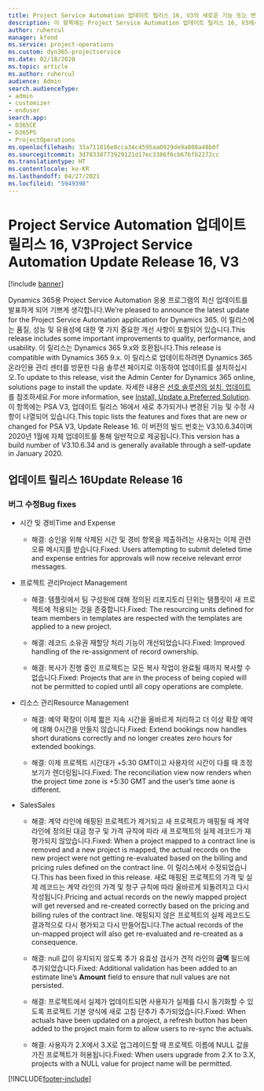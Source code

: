 ```yaml
---
title: Project Service Automation 업데이트 릴리스 16, V3의 새로운 기능 또는 변경된 기능
description: 이 항목에는 Project Service Automation 업데이트 릴리스 16, V3에서 사용할 수 있는 기능 및 수정 사항이 나열되어 있습니다.
author: ruhercul
manager: kfend
ms.service: project-operations
ms.custom: dyn365-projectservice
ms.date: 02/18/2020
ms.topic: article
ms.author: ruhercul
audience: Admin
search.audienceType:
- admin
- customizer
- enduser
search.app:
- D365CE
- D365PS
- ProjectOperations
ms.openlocfilehash: 33a711816e8cca34c4595aa0929de9a808a48b0f
ms.sourcegitcommit: 3d78338773929121d17ec3386f6cb67bfb2272cc
ms.translationtype: HT
ms.contentlocale: ko-KR
ms.lasthandoff: 04/27/2021
ms.locfileid: "5949398"
---
```

# <a name="project-service-automation-update-release-16-v3"></a><span data-ttu-id="b951f-103">Project Service Automation 업데이트 릴리스 16, V3</span><span class="sxs-lookup"><span data-stu-id="b951f-103">Project Service Automation Update Release 16, V3</span></span>

[!include [banner](../includes/psa-now-project-operations.md)]

<span data-ttu-id="b951f-104">Dynamics 365용 Project Service Automation 응용 프로그램의 최신 업데이트를 발표하게 되어 기쁘게 생각합니다.</span><span class="sxs-lookup"><span data-stu-id="b951f-104">We’re pleased to announce the latest update for the Project Service Automation application for Dynamics 365.</span></span> <span data-ttu-id="b951f-105">이 릴리스에는 품질, 성능 및 유용성에 대한 몇 가지 중요한 개선 사항이 포함되어 있습니다.</span><span class="sxs-lookup"><span data-stu-id="b951f-105">This release includes some important improvements to quality, performance, and usability.</span></span>  <span data-ttu-id="b951f-106">이 릴리스는 Dynamics 365 9.x와 호환됩니다.</span><span class="sxs-lookup"><span data-stu-id="b951f-106">This release is compatible with Dynamics 365 9.x.</span></span> <span data-ttu-id="b951f-107">이 릴리스로 업데이트하려면 Dynamics 365 온라인용 관리 센터를 방문한 다음 솔루션 페이지로 이동하여 업데이트를 설치하십시오.</span><span class="sxs-lookup"><span data-stu-id="b951f-107">To update to this release, visit the Admin Center for Dynamics 365 online, solutions page to install the update.</span></span> <span data-ttu-id="b951f-108">자세한 내용은 [선호 솔루션의 설치, 업데이트](/dynamics365/project-service/upgrade-psa-home-page)를 참조하세요.</span><span class="sxs-lookup"><span data-stu-id="b951f-108">For more information, see [Install, Update a Preferred Solution](/dynamics365/project-service/upgrade-psa-home-page).</span></span>
<span data-ttu-id="b951f-109">이 항목에는 PSA V3, 업데이트 릴리스 16에서 새로 추가되거나 변경된 기능 및 수정 사항이 나열되어 있습니다.</span><span class="sxs-lookup"><span data-stu-id="b951f-109">This topic lists the features and fixes that are new or changed for PSA V3, Update Release 16.</span></span> <span data-ttu-id="b951f-110">이 버전의 빌드 번호는 V3.10.6.34이며 2020년 1월에 자체 업데이트를 통해 일반적으로 제공됩니다.</span><span class="sxs-lookup"><span data-stu-id="b951f-110">This version has a build number of V3.10.6.34 and is generally available through a self-update in January 2020.</span></span>


## <a name="update-release-16"></a><span data-ttu-id="b951f-111">업데이트 릴리스 16</span><span class="sxs-lookup"><span data-stu-id="b951f-111">Update Release 16</span></span>

### <a name="bug-fixes"></a><span data-ttu-id="b951f-112">버그 수정</span><span class="sxs-lookup"><span data-stu-id="b951f-112">Bug fixes</span></span>

-   <span data-ttu-id="b951f-113">시간 및 경비</span><span class="sxs-lookup"><span data-stu-id="b951f-113">Time and Expense</span></span>

    -   <span data-ttu-id="b951f-114">해결: 승인을 위해 삭제된 시간 및 경비 항목을 제출하려는 사용자는 이제 관련 오류 메시지를 받습니다.</span><span class="sxs-lookup"><span data-stu-id="b951f-114">Fixed: Users attempting to submit deleted time and expense entries for approvals will now receive relevant error messages.</span></span>

-   <span data-ttu-id="b951f-115">프로젝트 관리</span><span class="sxs-lookup"><span data-stu-id="b951f-115">Project Management</span></span>

    -   <span data-ttu-id="b951f-116">해결: 템플릿에서 팀 구성원에 대해 정의된 리포지토리 단위는 템플릿이 새 프로젝트에 적용되는 것을 존중합니다.</span><span class="sxs-lookup"><span data-stu-id="b951f-116">Fixed: The resourcing units defined for team members in templates are respected with the templates are applied to a new project.</span></span>

    -   <span data-ttu-id="b951f-117">해결: 레코드 소유권 재할당 처리 기능이 개선되었습니다.</span><span class="sxs-lookup"><span data-stu-id="b951f-117">Fixed: Improved handling of the re-assignment of record ownership.</span></span>

    -   <span data-ttu-id="b951f-118">해결: 복사가 진행 중인 프로젝트는 모든 복사 작업이 완료될 때까지 복사할 수 없습니다.</span><span class="sxs-lookup"><span data-stu-id="b951f-118">Fixed: Projects that are in the process of being copied will not be permitted to copied until all copy operations are complete.</span></span>

-   <span data-ttu-id="b951f-119">리소스 관리</span><span class="sxs-lookup"><span data-stu-id="b951f-119">Resource Management</span></span>

    -   <span data-ttu-id="b951f-120">해결: 예약 확장이 이제 짧은 지속 시간을 올바르게 처리하고 더 이상 확장 예약에 대해 0시간을 만들지 않습니다.</span><span class="sxs-lookup"><span data-stu-id="b951f-120">Fixed: Extend bookings now handles short durations correctly and no longer creates zero hours for extended bookings.</span></span>

    -   <span data-ttu-id="b951f-121">해결: 이제 프로젝트 시간대가 +5:30 GMT이고 사용자의 시간이 다를 때 조정 보기가 렌더링됩니다.</span><span class="sxs-lookup"><span data-stu-id="b951f-121">Fixed: The reconciliation view now renders when the project time zone is +5:30 GMT and the user’s time aone is different.</span></span>

-   <span data-ttu-id="b951f-122">Sales</span><span class="sxs-lookup"><span data-stu-id="b951f-122">Sales</span></span>

    -   <span data-ttu-id="b951f-123">해결: 계약 라인에 매핑된 프로젝트가 제거되고 새 프로젝트가 매핑될 때 계약 라인에 정의된 대금 청구 및 가격 규칙에 따라 새 프로젝트의 실제 레코드가 재평가되지 않았습니다.</span><span class="sxs-lookup"><span data-stu-id="b951f-123">Fixed: When a project mapped to a contract line is removed and a new project is mapped, the actual records on the new project were not getting re-evaluated based on the billing and pricing rules defined on the contract line.</span></span> <span data-ttu-id="b951f-124">이 릴리스에서 수정되었습니다.</span><span class="sxs-lookup"><span data-stu-id="b951f-124">This has been fixed in this release.</span></span> <span data-ttu-id="b951f-125">새로 매핑된 프로젝트의 가격 및 실제 레코드는 계약 라인의 가격 및 청구 규칙에 따라 올바르게 되돌려지고 다시 작성됩니다.</span><span class="sxs-lookup"><span data-stu-id="b951f-125">Pricing and actual records on the newly mapped project will get reversed and re-created correctly based on the pricing and billing rules of the contract line.</span></span> <span data-ttu-id="b951f-126">매핑되지 않은 프로젝트의 실제 레코드도 결과적으로 다시 평가되고 다시 만들어집니다.</span><span class="sxs-lookup"><span data-stu-id="b951f-126">The actual records of the un-mapped project will also get re-evaluated and re-created as a consequence.</span></span>

    -   <span data-ttu-id="b951f-127">해결: null 값이 유지되지 않도록 추가 유효성 검사가 견적 라인의 **금액** 필드에 추가되었습니다.</span><span class="sxs-lookup"><span data-stu-id="b951f-127">Fixed: Additional validation has been added to an estimate line’s **Amount** field to ensure that null values are not persisted.</span></span>

    -   <span data-ttu-id="b951f-128">해결: 프로젝트에서 실제가 업데이트되면 사용자가 실제를 다시 동기화할 수 있도록 프로젝트 기본 양식에 새로 고침 단추가 추가되었습니다.</span><span class="sxs-lookup"><span data-stu-id="b951f-128">Fixed: When actuals have been updated on a project, a refresh button has been added to the project main form to allow users to re-sync the actuals.</span></span>

    -   <span data-ttu-id="b951f-129">해결: 사용자가 2.X에서 3.X로 업그레이드할 때 프로젝트 이름에 NULL 값을 가진 프로젝트가 허용됩니다.</span><span class="sxs-lookup"><span data-stu-id="b951f-129">Fixed: When users upgrade from 2.X to 3.X, projects with a NULL value for project name will be permitted.</span></span>



[!INCLUDE[footer-include](../includes/footer-banner.md)]
